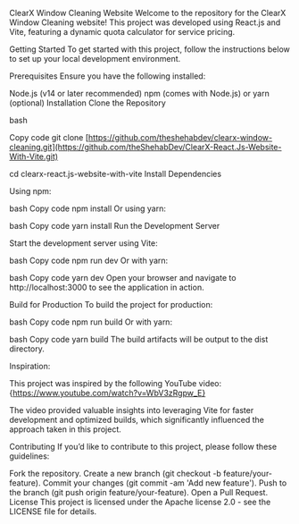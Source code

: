 ClearX Window Cleaning Website
Welcome to the repository for the ClearX Window Cleaning website! This project was developed using React.js and Vite, featuring a dynamic quota calculator for service pricing.

Getting Started
To get started with this project, follow the instructions below to set up your local development environment.

Prerequisites
Ensure you have the following installed:

Node.js (v14 or later recommended)
npm (comes with Node.js) or yarn (optional)
Installation
Clone the Repository

bash

Copy code
git clone [https://github.com/theshehabdev/clearx-window-cleaning.git](https://github.com/theShehabDev/ClearX-React.Js-Website-With-Vite.git)  

cd clearx-react.js-website-with-vite
Install Dependencies

Using npm:

bash
Copy code
npm install
Or using yarn:

bash
Copy code
yarn install
Run the Development Server

Start the development server using Vite:

bash
Copy code
npm run dev
Or with yarn:

bash
Copy code
yarn dev
Open your browser and navigate to http://localhost:3000 to see the application in action.

Build for Production
To build the project for production:

bash
Copy code
npm run build
Or with yarn:

bash
Copy code
yarn build
The build artifacts will be output to the dist directory.

Inspiration:

This project was inspired by the following YouTube video:
{https://www.youtube.com/watch?v=WbV3zRgpw_E}

The video provided valuable insights into leveraging Vite for faster development and optimized builds, which significantly influenced the approach taken in this project.

Contributing
If you’d like to contribute to this project, please follow these guidelines:

Fork the repository.
Create a new branch (git checkout -b feature/your-feature).
Commit your changes (git commit -am 'Add new feature').
Push to the branch (git push origin feature/your-feature).
Open a Pull Request.
License
This project is licensed under the Apache license 2.0 - see the LICENSE file for details.
